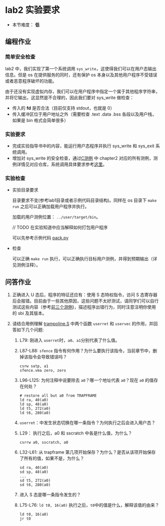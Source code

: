 # lab2 实验要求

- 本节难度： **低** 

## 编程作业

### 简单安全检查

lab2 中，我们实现了第一个系统调用 `sys_write`，这使得我们可以在用户态输出信息。但是 os 在提供服务的同时，还有保护 os 本身以及其他用户程序不受错误或者恶意程序破坏的功能。

由于还没有实现虚拟内存，我们可以在用户程序中指定一个属于其他程序字符串，并将它输出，这显然是不合理的，因此我们要对 sys_write 做检查：

- 传入的 **fd** 是否合法（目前仅支持 stdout，也就是 0）
- 传入缓冲区位于用户地址之外（需要检查 .text .data .bss 各段以及用户栈，如果是 bin 格式会简单很多）

### 实验要求

- 完成实验指导书中的内容，能运行用户态程序并执行 sys_write 和 sys_exit 系统调用。
- 增加对 sys_write 的安全检查，通过[C测例](https://github.com/DeathWish5/riscvos-c-tests) 中 chapter2 对应的所有测例，测例详情见对应仓库，系统调用具体要求参考[这里](https://github.com/DeathWish5/riscvos-c-tests/blob/main/guide.md#lab2)。


### 实验检查

- 实验目录要求

    目录要求不变(参考lab1目录或者示例代码目录结构)。同样在 os 目录下 `make run` 之后可以正确加载用户程序并执行。

    加载的用户测例位置： `../user/target/bin`。

    // TODO 在实验知道中应当解释如何打包用户程序

    可以先参考示例代码 [pack.py](https://github.com/DeathWish5/ucore-Tutorial/blob/ch2/kernel/pack.py)

- 检查

    可以正确 `make run` 执行，可以正确执行目标用户测例，并得到预期输出（详见测例注释）。

## 问答作业

1. 正确进入 U 态后，程序的特征还应有：使用 S 态特权指令，访问 S 态寄存器后会报错。目前由于一些其他原因，这些问题不太好测试，请同学们可以自行测试这些内容（参考[前三个测例](https://github.com/DeathWish5/rCore_tutorial_tests/tree/master/user/src/bin>）))，描述程序出错行为，同时注意注明你使用的 sbi 及其版本。

2. 请结合用例理解 [trampoline.S](https://github.com/DeathWish5/ucore-Tutorial/blob/ch2/kernel/trampoline.S) 中两个函数 `userret` 和 `uservec` 的作用，并回答如下几个问题:

    1. L79: 刚进入 `userret`时，`a0`、`a1`分别代表了什么值。 

    1. L87-L88: `sfence` 指令有何作用？为什么要执行该指令，当前章节中，删掉该指令会导致错误吗？
        ```
        csrw satp, a1
        sfence.vma zero, zero
        ```

    1. L96-L125: 为何注释中说要除去 `a0`？哪一个地址代表 `a0`？现在 `a0` 的值存在何处？
        ```assembly
        # restore all but a0 from TRAPFRAME
        ld ra, 40(a0)
        ld sp, 48(a0)
        ld t5, 272(a0)
        ld t6, 280(a0)
        ```

    1. `userret`：中发生状态切换在哪一条指令？为何执行之后会进入用户态？

    1. L29： 执行之后，a0 和 sscratch 中各是什么值，为什么？
        ```assembly
        csrrw a0, sscratch, a0
        ```

    1. L32-L61: 从 trapframe 第几项开始保存？为什么？是否从该项开始保存了所有的值，如果不是，为什么？
        ```assembly
        sd ra, 40(a0)
        sd sp, 48(a0)
        ...
        sd t5, 272(a0)
        sd t6, 280(a0)
        ```

    1. 进入 S 态是哪一条指令发生的？

    1. L75-L76: `ld t0, 16(a0)` 执行之后，`t0`中的值是什么，解释该值的由来？
        ```assembly
        ld t0, 16(a0)
        jr t0
        ```


